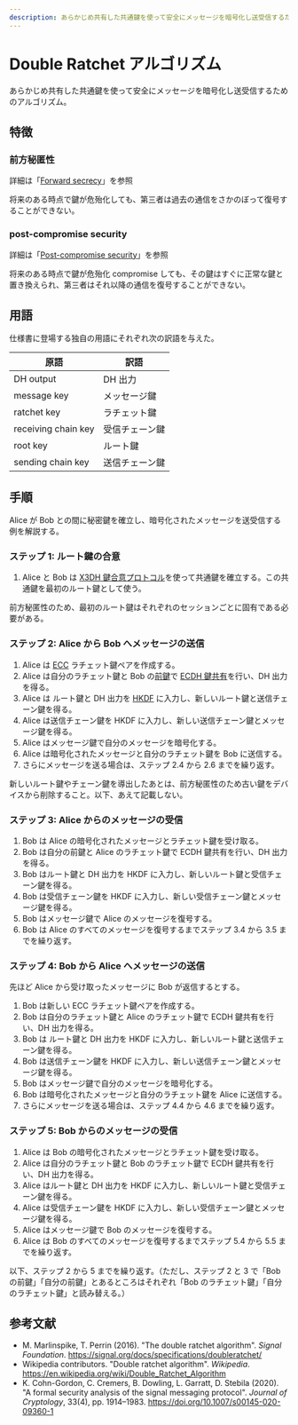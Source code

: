 ```yaml
---
description: あらかじめ共有した共通鍵を使って安全にメッセージを暗号化し送受信するためのアルゴリズム。
---
```


# Double Ratchet アルゴリズム

あらかじめ共有した共通鍵を使って安全にメッセージを暗号化し送受信するためのアルゴリズム。

## 特徴

### 前方秘匿性

詳細は「[Forward secrecy](https://ja.wikipedia.org/wiki/Forward_secrecy)」を参照

将来のある時点で鍵が危殆化しても、第三者は過去の通信をさかのぼって復号することができない。

### post-compromise security

詳細は「[Post-compromise security](/cryptography/post-compromise-security)」を参照

将来のある時点で鍵が危殆化 compromise しても、その鍵はすぐに正常な鍵と置き換えられ、第三者はそれ以降の通信を復号することができない。

## 用語

仕様書に登場する独自の用語にそれぞれ次の訳語を与えた。

| 原語                | 訳語           |
| ------------------- | -------------- |
| DH output           | DH 出力        |
| message key         | メッセージ鍵   |
| ratchet key         | ラチェット鍵   |
| receiving chain key | 受信チェーン鍵 |
| root key            | ルート鍵       |
| sending chain key   | 送信チェーン鍵 |

## 手順

Alice が Bob との間に秘密鍵を確立し、暗号化されたメッセージを送受信する例を解説する。

### ステップ 1: ルート鍵の合意

1. Alice と Bob は [X3DH 鍵合意プロトコル](/cryptography/signal-protocol/x3dh-key-agreement-protocol)を使って共通鍵を確立する。この共通鍵を最初のルート鍵として使う。

前方秘匿性のため、最初のルート鍵はそれぞれのセッションごとに固有である必要がある。

### ステップ 2: Alice から Bob へメッセージの送信

1. Alice は [ECC](https://ja.wikipedia.org/wiki/楕円曲線暗号) ラチェット鍵ペアを作成する。
2. Alice は自分のラチェット鍵と Bob の[前鍵](/cryptography/signal-protocol/x3dh-key-agreement-protocol#前鍵)で [ECDH 鍵共有](https://ja.wikipedia.org/wiki/楕円曲線ディフィー・ヘルマン鍵共有)を行い、DH 出力を得る。
3. Alice は ルート鍵と DH 出力を [HKDF](https://en.wikipedia.org/wiki/HKDF) に入力し、新しいルート鍵と送信チェーン鍵を得る。
4. Alice は送信チェーン鍵を HKDF に入力し、新しい送信チェーン鍵とメッセージ鍵を得る。
5. Alice はメッセージ鍵で自分のメッセージを暗号化する。
6. Alice は暗号化されたメッセージと自分のラチェット鍵を Bob に送信する。
7. さらにメッセージを送る場合は、ステップ 2.4 から 2.6 までを繰り返す。

新しいルート鍵やチェーン鍵を導出したあとは、前方秘匿性のため古い鍵をデバイスから削除すること。以下、あえて記載しない。

### ステップ 3: Alice からのメッセージの受信

1. Bob は Alice の暗号化されたメッセージとラチェット鍵を受け取る。
2. Bob は自分の前鍵と Alice のラチェット鍵で ECDH 鍵共有を行い、DH 出力を得る。
3. Bob はルート鍵と DH 出力を HKDF に入力し、新しいルート鍵と受信チェーン鍵を得る。
4. Bob は受信チェーン鍵を HKDF に入力し、新しい受信チェーン鍵とメッセージ鍵を得る。
5. Bob はメッセージ鍵で Alice のメッセージを復号する。
6. Bob は Alice のすべてのメッセージを復号するまでステップ 3.4 から 3.5 までを繰り返す。

### ステップ 4: Bob から Alice へメッセージの送信

先ほど Alice から受け取ったメッセージに Bob が返信するとする。

1. Bob は新しい ECC ラチェット鍵ペアを作成する。
2. Bob は自分のラチェット鍵と Alice のラチェット鍵で ECDH 鍵共有を行い、DH 出力を得る。
3. Bob は ルート鍵と DH 出力を HKDF に入力し、新しいルート鍵と送信チェーン鍵を得る。
4. Bob は送信チェーン鍵を HKDF に入力し、新しい送信チェーン鍵とメッセージ鍵を得る。
5. Bob はメッセージ鍵で自分のメッセージを暗号化する。
6. Bob は暗号化されたメッセージと自分のラチェット鍵を Alice に送信する。
7. さらにメッセージを送る場合は、ステップ 4.4 から 4.6 までを繰り返す。

### ステップ 5: Bob からのメッセージの受信

1. Alice は Bob の暗号化されたメッセージとラチェット鍵を受け取る。
2. Alice は自分のラチェット鍵と Bob のラチェット鍵で ECDH 鍵共有を行い、DH 出力を得る。
3. Alice はルート鍵と DH 出力を HKDF に入力し、新しいルート鍵と受信チェーン鍵を得る。
4. Alice は受信チェーン鍵を HKDF に入力し、新しい受信チェーン鍵とメッセージ鍵を得る。
5. Alice はメッセージ鍵で Bob のメッセージを復号する。
6. Alice は Bob のすべてのメッセージを復号するまでステップ 5.4 から 5.5 までを繰り返す。

以下、ステップ 2 から 5 までを繰り返す。（ただし、ステップ 2 と 3 で「Bob の前鍵」「自分の前鍵」とあるところはそれぞれ「Bob のラチェット鍵」「自分のラチェット鍵」と読み替える。）

## 参考文献

- M. Marlinspike, T. Perrin (2016). "The double ratchet algorithm". _Signal Foundation_. https://signal.org/docs/specifications/doubleratchet/
- Wikipedia contributors. "Double ratchet algorithm". _Wikipedia_. https://en.wikipedia.org/wiki/Double_Ratchet_Algorithm
- K. Cohn-Gordon, C. Cremers, B. Dowling, L. Garratt, D. Stebila (2020). "A formal security analysis of the signal messaging protocol". _Journal of Cryptology_, 33(4), pp. 1914&ndash;1983. https://doi.org/10.1007/s00145-020-09360-1
